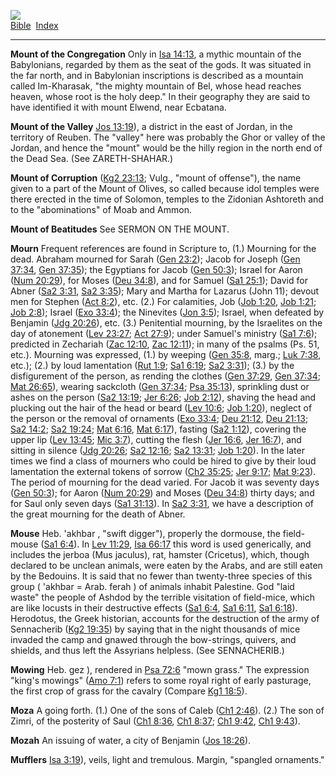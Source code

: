[![](../../cdshop/ithlogo.png)](../../index)  
[Bible](../index)  [Index](index) 

------------------------------------------------------------------------

<span id="000">**Mount of the Congregation**</span> Only in [Isa
14:13](../kjv/isa014.htm#013), a mythic mountain of the Babylonians,
regarded by them as the seat of the gods. It was situated in the far
north, and in Babylonian inscriptions is described as a mountain called
Im-Kharasak, "the mighty mountain of Bel, whose head reaches heaven,
whose root is the holy deep." In their geography they are said to have
identified it with mount Elwend, near Ecbatana.

<span id="001">**Mount of the Valley**</span> [Jos
13:19](../kjv/jos013.htm#019)), a district in the east of Jordan, in the
territory of Reuben. The "valley" here was probably the Ghor or valley
of the Jordan, and hence the "mount" would be the hilly region in the
north end of the Dead Sea. (See ZARETH-SHAHAR.)

<span id="002">**Mount of Corruption**</span> ([Kg2
23:13](../kjv/kg2023.htm#013); Vulg., "mount of offense"), the name
given to a part of the Mount of Olives, so called because idol temples
were there erected in the time of Solomon, temples to the Zidonian
Ashtoreth and to the "abominations" of Moab and Ammon.

<span id="003">**Mount of Beatitudes**</span> See SERMON ON THE MOUNT.

<span id="004">**Mourn**</span> Frequent references are found in
Scripture to, (1.) Mourning for the dead. Abraham mourned for Sarah
([Gen 23:2](../kjv/gen023.htm#002)); Jacob for Joseph ([Gen
37:34](../kjv/gen037.htm#034), [Gen 37:35](../kjv/gen037.htm#035)); the
Egyptians for Jacob ([Gen 50:3](../kjv/gen050.htm#003)); Israel for
Aaron ([Num 20:29](../kjv/num020.htm#029)), for Moses ([Deu
34:8](../kjv/deu034.htm#008)), and for Samuel ([Sa1
25:1](../kjv/sa1025.htm#001)); David for Abner ([Sa2
3:31](../kjv/sa2003.htm#031), [Sa2 3:35](../kjv/sa2003.htm#035)); Mary
and Martha for Lazarus (John 11); devout men for Stephen ([Act
8:2](../kjv/act008.htm#002)), etc. (2.) For calamities, Job ([Job
1:20](../kjv/job001.htm#020), [Job 1:21](../kjv/job001.htm#021); [Job
2:8](../kjv/job002.htm#008)); Israel ([Exo
33:4](../kjv/exo033.htm#004)); the Ninevites ([Jon
3:5](../kjv/jon003.htm#005)); Israel, when defeated by Benjamin ([Jdg
20:26](../kjv/jdg020.htm#026)), etc. (3.) Penitential mourning, by the
Israelites on the day of atonement ([Lev 23:27](../kjv/lev023.htm#027);
[Act 27:9](../kjv/act027.htm#009)); under Samuel's ministry ([Sa1
7:6](../kjv/sa1007.htm#006)); predicted in Zechariah ([Zac
12:10](../kjv/zac012.htm#010), [Zac 12:11](../kjv/zac012.htm#011)); in
many of the psalms (Ps. 51, etc.). Mourning was expressed, (1.) by
weeping ([Gen 35:8](../kjv/gen035.htm#008), marg.; [Luk
7:38](../kjv/luk007.htm#038), etc.); (2.) by loud lamentation ([Rut
1:9](../kjv/rut001.htm#009); [Sa1 6:19](../kjv/sa1006.htm#019); [Sa2
3:31](../kjv/sa2003.htm#031)); (3.) by the disfigurement of the person,
as rending the clothes ([Gen 37:29](../kjv/gen037.htm#029), [Gen
37:34](../kjv/gen037.htm#034); [Mat 26:65](../kjv/mat026.htm#065)),
wearing sackcloth ([Gen 37:34](../kjv/gen037.htm#034); [Psa
35:13](../kjv/psa035.htm#013)), sprinkling dust or ashes on the person
([Sa2 13:19](../kjv/sa2013.htm#019); [Jer 6:26](../kjv/jer006.htm#026);
[Job 2:12](../kjv/job002.htm#012)), shaving the head and plucking out
the hair of the head or beard ([Lev 10:6](../kjv/lev010.htm#006); [Job
1:20](../kjv/job001.htm#020)), neglect of the person or the removal of
ornaments ([Exo 33:4](../kjv/exo033.htm#004); [Deu
21:12](../kjv/deu021.htm#012), [Deu 21:13](../kjv/deu021.htm#013); [Sa2
14:2](../kjv/sa2014.htm#002); [Sa2 19:24](../kjv/sa2019.htm#024); [Mat
6:16](../kjv/mat006.htm#016), [Mat 6:17](../kjv/mat006.htm#017)),
fasting ([Sa2 1:12](../kjv/sa2001.htm#012)), covering the upper lip
([Lev 13:45](../kjv/lev013.htm#045); [Mic 3:7](../kjv/mic003.htm#007)),
cutting the flesh ([Jer 16:6](../kjv/jer016.htm#006), [Jer
16:7](../kjv/jer016.htm#007)), and sitting in silence ([Jdg
20:26](../kjv/jdg020.htm#026); [Sa2 12:16](../kjv/sa2012.htm#016); [Sa2
13:31](../kjv/sa2013.htm#031); [Job 1:20](../kjv/job001.htm#020)). In
the later times we find a class of mourners who could be hired to give
by their loud lamentation the external tokens of sorrow ([Ch2
35:25](../kjv/ch2035.htm#025); [Jer 9:17](../kjv/jer009.htm#017); [Mat
9:23](../kjv/mat009.htm#023)). The period of mourning for the dead
varied. For Jacob it was seventy days ([Gen
50:3](../kjv/gen050.htm#003)); for Aaron ([Num
20:29](../kjv/num020.htm#029)) and Moses ([Deu
34:8](../kjv/deu034.htm#008)) thirty days; and for Saul only seven days
([Sa1 31:13](../kjv/sa1031.htm#013)). In [Sa2
3:31](../kjv/sa2003.htm#031), we have a description of the great
mourning for the death of Abner.

<span id="005">**Mouse**</span> Heb. 'akhbar , "swift digger"), properly
the dormouse, the field-mouse ([Sa1 6:4](../kjv/sa1006.htm#004)). In
[Lev 11:29](../kjv/lev011.htm#029), [Isa 66:17](../kjv/isa066.htm#017)
this word is used generically, and includes the jerboa (Mus jaculus),
rat, hamster (Cricetus), which, though declared to be unclean animals,
were eaten by the Arabs, and are still eaten by the Bedouins. It is said
that no fewer than twenty-three species of this group ( 'akhbar = Arab.
ferah ) of animals inhabit Palestine. God "laid waste" the people of
Ashdod by the terrible visitation of field-mice, which are like locusts
in their destructive effects ([Sa1 6:4](../kjv/sa1006.htm#004), [Sa1
6:11](../kjv/sa1006.htm#011), [Sa1 6:18](../kjv/sa1006.htm#018)).
Herodotus, the Greek historian, accounts for the destruction of the army
of Sennacherib ([Kg2 19:35](../kjv/kg2019.htm#035)) by saying that in
the night thousands of mice invaded the camp and gnawed through the
bow-strings, quivers, and shields, and thus left the Assyrians helpless.
(See SENNACHERIB.)

<span id="006">**Mowing**</span> Heb. gez ), rendered in [Psa
72:6](../kjv/psa072.htm#006) "mown grass." The expression "king's
mowings" ([Amo 7:1](../kjv/amo007.htm#001)) refers to some royal right
of early pasturage, the first crop of grass for the cavalry (Compare
[Kg1 18:5](../kjv/kg1018.htm#005)).

<span id="007">**Moza**</span> A going forth. (1.) One of the sons of
Caleb ([Ch1 2:46](../kjv/ch1002.htm#046)). (2.) The son of Zimri, of the
posterity of Saul ([Ch1 8:36](../kjv/ch1008.htm#036), [Ch1
8:37](../kjv/ch1008.htm#037); [Ch1 9:42](../kjv/ch1009.htm#042), [Ch1
9:43](../kjv/ch1009.htm#043)).

<span id="008">**Mozah**</span> An issuing of water, a city of Benjamin
([Jos 18:26](../kjv/jos018.htm#026)).

<span id="009">**Mufflers**</span> [Isa 3:19](../kjv/isa003.htm#019)),
veils, light and tremulous. Margin, "spangled ornaments."
